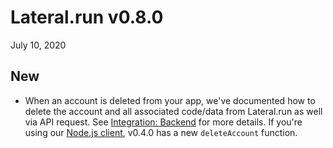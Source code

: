 # Lateral.run v0.8.0

July 10, 2020

## New

- When an account is deleted from your app, we've documented how to delete the
  account and all associated code/data from Lateral.run as well via API request.
  See [Integration: Backend](../docs/integration_backend.md) for more details.
  If you're using our [Node.js client](https://github.com/lateralrun/node),
  v0.4.0 has a new `deleteAccount` function.
